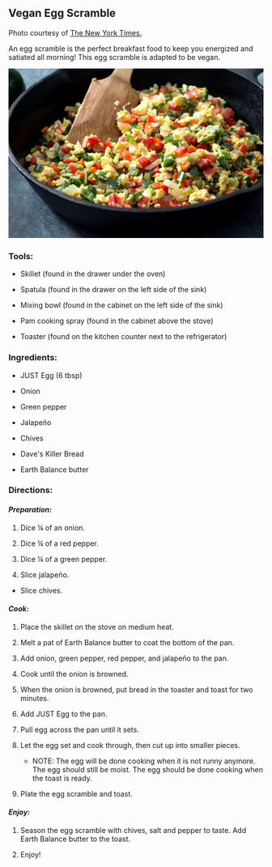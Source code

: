 
## Vegan Egg Scramble

Photo courtesy of [The New York
Times.](https://cooking.nytimes.com/recipes/1016534-scrambled-peppers-and-eggs)

An egg scramble is the perfect breakfast food to keep you energized and
satiated all morning! This egg scramble is adapted to be vegan.

![](../images/media/scramble.jpg)

### Tools: 

-   Skillet (found in the drawer under the oven)

-   Spatula (found in the drawer on the left side of the sink)

-   Mixing bowl (found in the cabinet on the left side of the sink)

-   Pam cooking spray (found in the cabinet above the stove)

-   Toaster (found on the kitchen counter next to the refrigerator)

### Ingredients:

-   JUST Egg (6 tbsp)

-   Onion

-   Green pepper

-   Jalapeño

-   Chives

-   Dave's Killer Bread

-   Earth Balance butter

### Directions: 

#### *Preparation:* 

1. Dice ¼ of an onion.

2. Dice ¼ of a red pepper.

3. Dice ¼ of a green pepper.

4. Slice jalapeño.

-   Slice chives.

#### *Cook:*

1. Place the skillet on the stove on medium heat.

2. Melt a pat of Earth Balance butter to coat the bottom of the pan.

3. Add onion, green pepper, red pepper, and jalapeño to the pan.

4. Cook until the onion is browned.

5. When the onion is browned, put bread in the toaster and toast for
    two minutes.

6. Add JUST Egg to the pan.

7. Pull egg across the pan until it sets.

8. Let the egg set and cook through, then cut up into smaller pieces.
   
    -   NOTE: The egg will be done cooking when it is not runny anymore.
        The egg should still be moist. The egg should be done cooking
        when the toast is ready.

9. Plate the egg scramble and toast.

#### *Enjoy:*

1. Season the egg scramble with chives, salt and pepper to taste. Add
    Earth Balance butter to the toast.

2. Enjoy!
